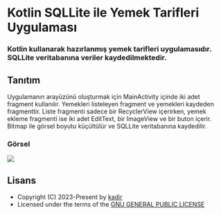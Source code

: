 <h1 align= left><b>Kotlin SQLLite ile Yemek Tarifleri Uygulaması</b></h1>
<h3 align = left>Kotlin kullanarak hazırlanmış yemek tarifleri uygulamasıdır. SQLLite veritabanına veriler kaydedilmektedir.</h3>

## <a name="features">Tanıtım</a>

Uygulamanın arayüzünü oluşturmak için MainActivity içinde iki adet fragment kullanılır. 
Yemekleri listeleyen fragment ve yemekleri kaydeden fragmenttir. 
Liste fragmenti sadece bir RecyclerView içerirken, yemek ekleme fragmenti ise iki adet EditText, bir ImageView ve bir buton içerir.
Bitmap ile görsel boyutu küçültülür ve SQLLite veritabanına kaydedilir.

### Görsel

<p align="left">
  <img src="https://telegra.ph/file/3498766575a85aea886bb.png">
</p>

## <a name="license">Lisans</a>

 - Copyright (C) 2023-Present by [kadir](github.com/kadirrbayar)️
 - Licensed under the terms of the [GNU GENERAL PUBLIC LICENSE](https://github.com/kadirrbayar/Kotlin-SQLLite-YemekTarifleri/blob/main/LICENSE)
